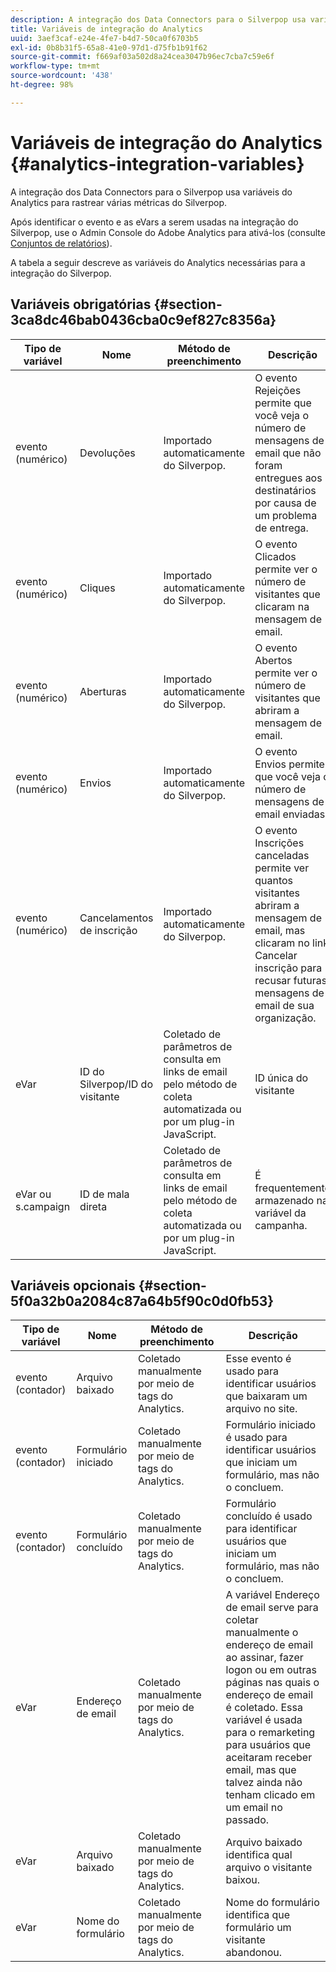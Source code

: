 ```yaml
---
description: A integração dos Data Connectors para o Silverpop usa variáveis do Analytics para rastrear várias métricas do Silverpop.
title: Variáveis de integração do Analytics
uuid: 3aef3caf-e24e-4fe7-b4d7-50ca0f6703b5
exl-id: 0b8b31f5-65a8-41e0-97d1-d75fb1b91f62
source-git-commit: f669af03a502d8a24cea3047b96ec7cba7c59e6f
workflow-type: tm+mt
source-wordcount: '438'
ht-degree: 98%

---
```


# Variáveis de integração do Analytics {#analytics-integration-variables}

A integração dos Data Connectors para o Silverpop usa variáveis do Analytics para rastrear várias métricas do Silverpop.

Após identificar o evento e as eVars a serem usadas na integração do Silverpop, use o Admin Console do Adobe Analytics para ativá-los (consulte [Conjuntos de relatórios](https://experienceleague.adobe.com/docs/analytics/admin/manage-report-suites/report-suites-admin.html)).

A tabela a seguir descreve as variáveis do Analytics necessárias para a integração do Silverpop.

## Variáveis obrigatórias {#section-3ca8dc46bab0436cba0c9ef827c8356a}

| Tipo de variável | Nome | Método de preenchimento | Descrição |
|---|---|---|---|
| evento (numérico) | Devoluções | Importado automaticamente do Silverpop. | O evento Rejeições permite que você veja o número de mensagens de email que não foram entregues aos destinatários por causa de um problema de entrega. |
| evento (numérico) | Cliques | Importado automaticamente do Silverpop. | O evento Clicados permite ver o número de visitantes que clicaram na mensagem de email. |
| evento (numérico) | Aberturas | Importado automaticamente do Silverpop. | O evento Abertos permite ver o número de visitantes que abriram a mensagem de email. |
| evento (numérico) | Envios | Importado automaticamente do Silverpop. | O evento Envios permite que você veja o número de mensagens de email enviadas. |
| evento (numérico) | Cancelamentos de inscrição | Importado automaticamente do Silverpop. | O evento Inscrições canceladas permite ver quantos visitantes abriram a mensagem de email, mas clicaram no link Cancelar inscrição para recusar futuras mensagens de email de sua organização. |
| eVar | ID do Silverpop/ID do visitante | Coletado de parâmetros de consulta em links de email pelo método de coleta automatizada ou por um plug-in JavaScript. | ID única do visitante |
| eVar ou s.campaign | ID de mala direta | Coletado de parâmetros de consulta em links de email pelo método de coleta automatizada ou por um plug-in JavaScript. | É frequentemente armazenado na variável da campanha. |

## Variáveis opcionais {#section-5f0a32b0a2084c87a64b5f90c0d0fb53}

| Tipo de variável | Nome | Método de preenchimento | Descrição |
|---|---|---|---|
| evento (contador) | Arquivo baixado | Coletado manualmente por meio de tags do Analytics. | Esse evento é usado para identificar usuários que baixaram um arquivo no site. |
| evento (contador) | Formulário iniciado | Coletado manualmente por meio de tags do Analytics. | Formulário iniciado é usado para identificar usuários que iniciam um formulário, mas não o concluem. |
| evento (contador) | Formulário concluído | Coletado manualmente por meio de tags do Analytics. | Formulário concluído é usado para identificar usuários que iniciam um formulário, mas não o concluem. |
| eVar | Endereço de email | Coletado manualmente por meio de tags do Analytics. | A variável Endereço de email serve para coletar manualmente o endereço de email ao assinar, fazer logon ou em outras páginas nas quais o endereço de email é coletado. Essa variável é usada para o remarketing para usuários que aceitaram receber email, mas que talvez ainda não tenham clicado em um email no passado. |
| eVar | Arquivo baixado | Coletado manualmente por meio de tags do Analytics. | Arquivo baixado identifica qual arquivo o visitante baixou. |
| eVar | Nome do formulário | Coletado manualmente por meio de tags do Analytics. | Nome do formulário identifica que formulário um visitante abandonou. |
